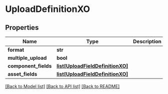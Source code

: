 # UploadDefinitionXO

## Properties
Name | Type | Description | Notes
------------ | ------------- | ------------- | -------------
**format** | **str** |  | [optional] 
**multiple_upload** | **bool** |  | [optional] 
**component_fields** | [**list[UploadFieldDefinitionXO]**](UploadFieldDefinitionXO.md) |  | [optional] 
**asset_fields** | [**list[UploadFieldDefinitionXO]**](UploadFieldDefinitionXO.md) |  | [optional] 

[[Back to Model list]](../README.md#documentation-for-models) [[Back to API list]](../README.md#documentation-for-api-endpoints) [[Back to README]](../README.md)


